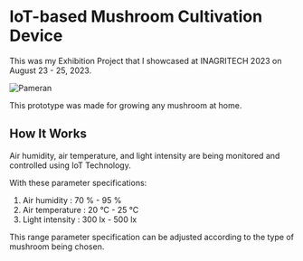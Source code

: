 # IoT-based Mushroom Cultivation Device
This was my Exhibition Project that I showcased at INAGRITECH 2023 on August 23 - 25, 2023.

![Pameran](https://github.com/farahsabila/grow-mushroom-v3/assets/75570264/cf9f72df-1874-4b5e-aa44-3b0c2dde127a)

This prototype was made for growing any mushroom at home. 

## How It Works
Air humidity, air temperature, and light intensity are being monitored and controlled using IoT Technology. 

With these parameter specifications:
1. Air humidity : 70 % - 95 %
2. Air temperature : 20 °C - 25 °C
3. Light intensity : 300 lx - 500 lx

This range parameter specification can be adjusted according to the type of mushroom being chosen.
